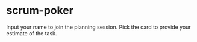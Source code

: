 # scrum-poker
Input your name to join the planning session.
Pick the card to provide your estimate of the task.

